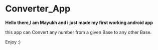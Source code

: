 # Converter_App
**Hello there,I am Mayukh and i just made my first working android app**

this app can Convert any number from a given Base to any other Base.

Enjoy :)
